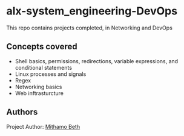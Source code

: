 # alx-system_engineering-DevOps
This repo contains projects completed, in Networking and DevOps

## Concepts covered
* Shell basics, permissions, redirections, variable expressions, and conditional statements
* Linux processes and signals
* Regex
* Networking basics
* Web inftrasturcture

## Authors
Project Author:
[Mithamo Beth](https://github.com/Mythamor#hi-there-)
